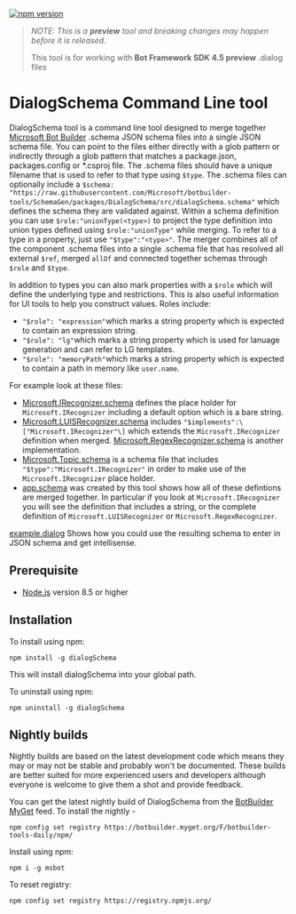 [![npm version](https://badge.fury.io/js/msbot.svg)](https://badge.fury.io/js/dialogSchema)

> *NOTE: This is a **preview** tool and breaking changes may happen before it is released*.
>
> This tool is for working with **Bot Framework SDK 4.5 preview** .dialog files 

# DialogSchema Command Line tool

DialogSchema tool is a command line tool designed to merge together [Microsoft Bot Builder](https://github.com/Microsoft/BotBuilder) .schema JSON schema files into a single JSON schema file. You can point to the files either directly with a glob pattern or indirectly through a glob pattern that matches a package.json, packages.config or *.csproj file.  The .schema files should have a unique filename that is used to refer to that type using `$type`.  The .schema files can optionally include a `$schema: "https://raw.githubusercontent.com/Microsoft/botbuilder-tools/SchemaGen/packages/DialogSchema/src/dialogSchema.schema"` which defines the schema they are validated against.  Within a schema definition you can use `$role:"unionType(<type>)` to project the type definition into union types defined using `$role:"unionType"` while merging.  To refer to a type in a property, just use `"$type":"<type>"`.  The merger combines all of the component .schema files into a single .schema file that has resolved all external `$ref`, merged `allOf` and connected together schemas through `$role` and `$type`. 

In addition to types you can also mark properties with a `$role` which will define the underlying type and restrictions.  This is also useful information for UI tools to help you construct values.  Roles include:
* `"$role": "expression"`which marks a string property which is expected to contain an expression string.
* `"$role": "lg"`which marks a string property which is used for lanuage generation and can refer to LG templates.
* `"$role": "memoryPath"`which marks a string property which is expected to contain a path in memory like `user.name`.

For example look at these files:
* [Microsoft.IRecognizer.schema](test/definitions/Microsoft.IRecognizer.schema) defines the place holder for `Microsoft.IRecognizer` including a default option which is a bare string.    
* [Microsoft.LUISRecognizer.schema](test/implementations/Microsoft.LUISRecognizer.schema) includes `"$implements":\["Microsoft.IRecognizer"\]` which extends the `Microsoft.IRecognizer` definition when merged.  [Microsoft.RegexRecognizer.schema](test/implementations/Microsoft.RegexRecognizer.schema) is another implementation.
* [Microsoft.Topic.schema](test/implementations/Microsoft.Topic.schema) is a schema file that includes `"$type":"Microsoft.IRecognizer"` in order to make use of the `Microsoft.IRecognizer` place holder. 
* [app.schema](test/examples/app.schema) was created by this tool shows how all of these defintions are merged together.  In particular if you look at `Microsoft.IRecognizer` you will see the definition that includes a string, or the complete definition of `Microsoft.LUISRecognizer` or `Microsoft.RegexRecognizer`.

[example.dialog](test/examples/example.dialog) Shows how you could use the resulting schema to enter in JSON schema and get intellisense.

## Prerequisite

- [Node.js](https://nodejs.org/) version 8.5 or higher

## Installation

To install using npm:

```shell
npm install -g dialogSchema
```

This will install dialogSchema into your global path.

To uninstall using npm:

```shell
npm uninstall -g dialogSchema
```
## Nightly builds

Nightly builds are based on the latest development code which means they may or may not be stable and probably won't be documented. These builds are better suited for more experienced users and developers although everyone is welcome to give them a shot and provide feedback.

You can get the latest nightly build of DialogSchema from the [BotBuilder MyGet](https://botbuilder.myget.org/gallery) feed. To install the nightly - 

```shell
npm config set registry https://botbuilder.myget.org/F/botbuilder-tools-daily/npm/
```

Install using npm:
```shell
npm i -g msbot
```

To reset registry:
```shell
npm config set registry https://registry.npmjs.org/
```
